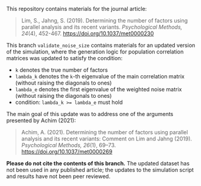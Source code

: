 
This repository contains materials for the journal article:

> Lim, S., Jahng, S. (2019). Determining the number of factors using parallel analysis and its recent variants. *Psychological Methods, 24*(4), 452-467. https://doi.org/10.1037/met0000230

This branch `validate_noise_size` contains materials for an updated version of the simulation, where the generation logic for population correlation matrices was updated to satisfy the condition:

- `k` denotes the true number of factors
- `lambda_k` denotes the `k`-th eigenvalue of the main correlation matrix (without raising the diagonals to ones)
- `lambda_e` denotes the first eigenvalue of the weighted noise matrix (without raising the diagonals to ones)
- condition: `lambda_k >= lambda_e` must hold

The main goal of this update was to address one of the arguments presented by Achim (2021):

> Achim, A. (2021). Determining the number of factors using parallel analysis and its recent variants: Comment on Lim and Jahng (2019). *Psychological Methods, 26*(1), 69–73. https://doi.org/10.1037/met0000269

**Please do not cite the contents of this branch.** The updated dataset has not been used in any published article; the updates to the simulation script and results have not been peer reviewed.
